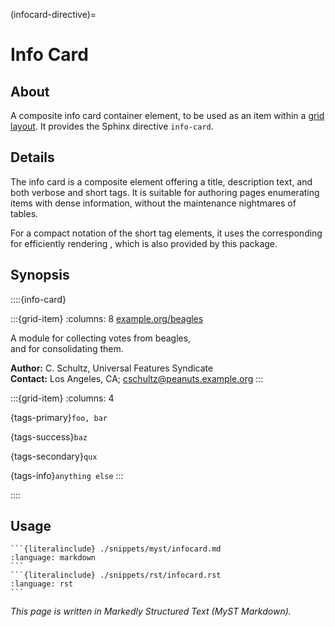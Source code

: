 (infocard-directive)=

# Info Card


## About

A composite info card container element, to be used as an item within
a [grid layout](inv:sd#grids). It provides the Sphinx directive `info-card`.


## Details

The info card is a composite element offering a title, description text, and
both verbose and short tags. It is suitable for authoring pages enumerating
items with dense information, without the maintenance nightmares of tables.

For a compact notation of the short tag elements, it uses the corresponding
[](#tag-role) for efficiently rendering [](inv:sd#badges), which is also
provided by this package.


## Synopsis

::::{info-card}

:::{grid-item}
:columns: 8
[example.org/beagles](https://example.org/beagles)

A module for collecting votes from beagles, \
and for consolidating them.

**Author:** C. Schultz, Universal Features Syndicate \
**Contact:** Los Angeles, CA; <cschultz@peanuts.example.org>
:::

:::{grid-item}
:columns: 4

{tags-primary}`foo, bar`

{tags-success}`baz`

{tags-secondary}`qux`

{tags-info}`anything else`
:::

::::


## Usage
````{tab-set-code}
```{literalinclude} ./snippets/myst/infocard.md
:language: markdown
```
```{literalinclude} ./snippets/rst/infocard.rst
:language: rst
```
````


_This page is written in Markedly Structured Text (MyST Markdown)._
